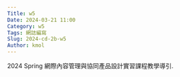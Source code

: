 ```yaml
---
Title: w5
Date: 2024-03-21 11:00
Category: w5
Tags: 網誌編寫
Slug: 2024-cd-2b-w5
Author: kmol
---
```


2024 Spring 網際內容管理與協同產品設計實習課程教學導引.

<!-- PELICAN_END_SUMMARY -->